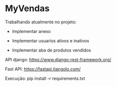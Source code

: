 # MyVendas

Trabalhando atualmente no projeto:

- Implementar anexo

- Implementar usuarios ativos e inativos

- Implementar aba de produtos vendidos

API django:
https://www.django-rest-framework.org/

Fast API:
https://fastapi.tiangolo.com/

Execução: pip install -r requirements.txt

